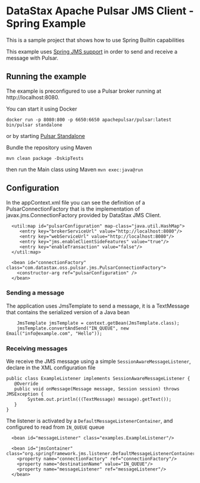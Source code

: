 # DataStax Apache Pulsar JMS Client - Spring Example

This is a sample project that shows how to use Spring Builtin capabilities

This example uses [Spring JMS support](https://docs.spring.io/spring-framework/docs/current/reference/html/integration.html#jms) in order to send and receive a message with Pulsar.

## Running the example

The example is preconfigured to use a Pulsar broker running at http://localhost:8080.

You can start it using Docker

`docker run -p 8080:800 -p 6650:6650 apachepulsar/pulsar:latest bin/pulsar standalone`

or by starting [Pulsar Standalone](https://pulsar.apache.org/docs/en/standalone/)

Bundle the repository using Maven

`mvn clean package -DskipTests`

then run the Main class using Maven
`mvn exec:java@run`

## Configuration

In the appContext.xml file you can see the definition of a PulsarConnectionFactory that is the implementation of javax.jms.ConnectionFactory provided by DataStax JMS Client.

```
  <util:map id="pulsarConfiguration" map-class="java.util.HashMap">
     <entry key="brokerServiceUrl" value="http://localhost:8080"/>
     <entry key="webServiceUrl" value="http://localhost:8080"/>
     <entry key="jms.enableClientSideFeatures" value="true"/>
     <entry key="enableTransaction" value="false"/>
  </util:map>

  <bean id="connectionFactory" class="com.datastax.oss.pulsar.jms.PulsarConnectionFactory">
    <constructor-arg ref="pulsarConfiguration" />
  </bean>

```

### Sending a message

The application uses JmsTemplate to send a message, it is a TextMessage that contains the serialized version of a Java bean

```
    JmsTemplate jmsTemplate = context.getBean(JmsTemplate.class);
    jmsTemplate.convertAndSend("IN_QUEUE", new Email("info@example.com", "Hello"));
```

### Receiving messages

We receive the JMS message using a simple `SessionAwareMessageListener`, declare in the XML configuration file

```
public class ExampleListener implements SessionAwareMessageListener {
   @Override
   public void onMessage(Message message, Session session) throws JMSException { 
        System.out.println(((TextMessage) message).getText());
   }
}
```

The listener is activated by a `DefaultMessageListenerContainer`, and configured to read from `IN_QUEUE` queue

```
  <bean id="messageListener" class="examples.ExampleListener"/>

  <bean id="jmsContainer" class="org.springframework.jms.listener.DefaultMessageListenerContainer">
    <property name="connectionFactory" ref="connectionFactory"/>
    <property name="destinationName" value="IN_QUEUE"/>
    <property name="messageListener" ref="messageListener"/>
  </bean>
```
